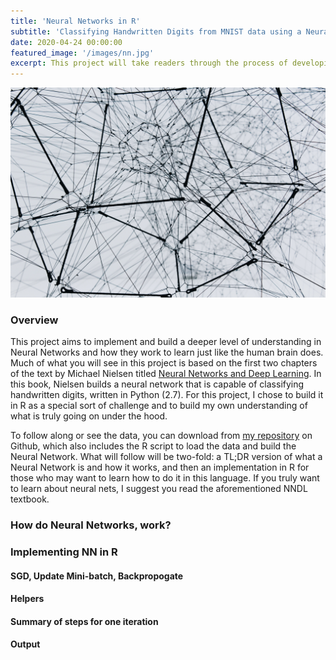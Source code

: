 ```yaml
---
title: 'Neural Networks in R'
subtitle: 'Classifying Handwritten Digits from MNIST data using a Neural Network implemented in R programming language'
date: 2020-04-24 00:00:00
featured_image: '/images/nn.jpg'
excerpt: This project will take readers through the process of developing an underlying understanding of Neural Networks through classifying handwritten digits. This Neural Network will be built via adaptation of Python script, implemented in R.
---
```


![](/images/nn.jpg)

### Overview

This project aims to implement and build a deeper level of understanding in Neural Networks and how they work to learn just like the human brain does. Much of what you will see in this project is based on the first two chapters of the text by Michael Nielsen titled [Neural Networks and Deep Learning](http://neuralnetworksanddeeplearning.com/). In this book, Nielsen builds a neural network that is capable of classifying handwritten digits, written in Python (2.7). For this project, I chose to build it in R as a special sort of challenge and to build my own understanding of what is truly going on under the hood.

To follow along or see the data, you can download from [my repository](https://github.com/trouze/UMNStuffs/blob/master/HW4NN.zip) on Github, which also includes the R script to load the data and build the Neural Network. What will follow will be two-fold: a TL;DR version of what a Neural Network is and how it works, and then an implementation in R for those who may want to learn how to do it in this language. If you truly want to learn about neural nets, I suggest you read the aforementioned NNDL textbook.

### How do Neural Networks, work?

### Implementing NN in R

#### SGD, Update Mini-batch, Backpropogate

#### Helpers

#### Summary of steps for one iteration

#### Output
